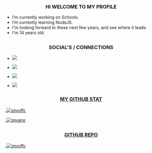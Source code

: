 ### <h3 align="center">HI WELCOME TO MY PROFILE</h3>

-  I’m currently working on Schools.
-  I’m currently learning NodeJS.
-  I'm looking forward to these next few years, and see where it leads.
-  I'm 14 years old. 

## <h3 align="center">SOCIAL'S / CONNECTIONS</h3>

-  <p><a href="https://instagram.com/zevoffc"><img src="https://img.shields.io/badge/Instagram-E4405F?style=for-the-badge&logo=instagram&logoColor=white"/></p>
-  <p><a href="https://wa.me/6289520306297"><img src="https://img.shields.io/badge/WhatsApp-1ac748?style=for-the-badge&logo=whatsapp&logoColor=white"/></p>
-  <p><a href="https://github.com/zevoffc"><img src="https://img.shields.io/badge/Github-292929?style=for-the-badge&logo=github&logoColor=white"/></p>
-  <p><a href="https://dsc.gg/yc-invite"><img src="https://img.shields.io/badge/Discord-0d2dd1?style=for-the-badge&logo=discord&logoColor=white"/></p>

## <h3 align="center">MY GITHUB STAT</h3>

<p>&nbsp;<img align="center" src="https://github-readme-stats.vercel.app/api?username=zevanoo&show_icons=true&theme=tokyonight" alt="zevoffc" /></p>
<p>&nbsp;<img align="center" src="https://github-readme-stats.vercel.app/api/top-langs/?username=zevanoo&langs_count=7&theme=tokyonight" alt="zevano" /></p>

## <h3 align="center">GITHUB REPO</h3>

<p>&nbsp;<img align="center" src="https://github-readme-stats.vercel.app/api/pin/?username=zevanoo&repo=Nayla-MD&theme=tokyonight" alt="zevoffc" /></p>


